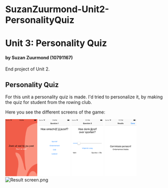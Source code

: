 # SuzanZuurmond-Unit2-PersonalityQuiz

# Unit 3: Personality Quiz
#### by Suzan Zuurmond (10791167)
End project of Unit 2. 

## Personality Quiz
For this unit a personality quiz is made. I'd tried to personalize it, by making the quiz for student from the rowing club. 

Here you see the different screens of the game: 

<img src="doc/Start screen.png" width="20%" title="Start Screen"> <img src="doc/Single questions.png" width="20%" title="Single question"> <img src="doc/Multiple questions.png" width="20%" title="Multiple question"> <img src="doc/Slider question.png" width="20%" title="Slider question"> <img src="doc/Result screen.png.png" width="20%" title="Result screen.png">
